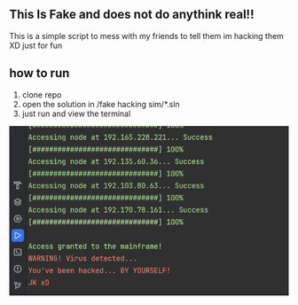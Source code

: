 ## This Is Fake and does not do anythink real!!

This is a simple script to mess with my friends to tell them im hacking them XD
just for fun


## how to run
1. clone repo
2. open the solution in /fake hacking sim/*.sln
3. just run and view the terminal 



![img only shows in GitHub](/img/scnst.png)